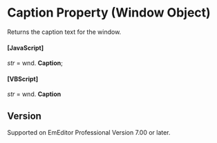 # Caption Property (Window Object)

Returns the caption text for the window.

#### \[JavaScript\]

_str_ = wnd. **Caption**;

#### \[VBScript\]

_str_ = wnd. **Caption**

## Version

Supported on EmEditor Professional Version 7.00 or later.